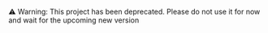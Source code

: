  ⚠️ Warning: This project has been deprecated. Please do not use it for now and wait for the upcoming new version



